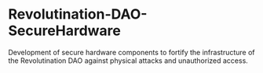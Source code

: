 # Revolutination-DAO-SecureHardware
Development of secure hardware components to fortify the infrastructure of the Revolutination DAO against physical attacks and unauthorized access.

